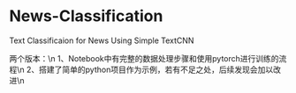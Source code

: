 # News-Classification
Text Classificaion for News Using Simple TextCNN

两个版本：\n
1、Notebook中有完整的数据处理步骤和使用pytorch进行训练的流程\n
2、搭建了简单的python项目作为示例，若有不足之处，后续发现会加以改进\n
